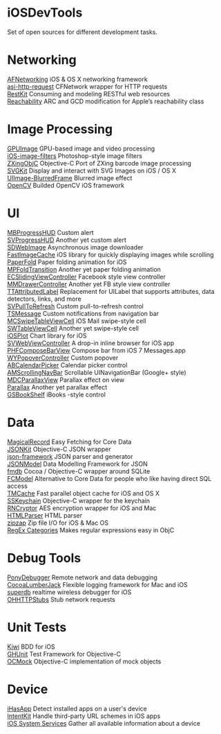 iOSDevTools
===========
Set of open sources for different development tasks.

# Networking
[AFNetworking](https://github.com/AFNetworking/AFNetworking "Title")  iOS & OS X networking framework    
[asi-http-request](https://github.com/pokeb/asi-http-request "Title")  CFNetwork wrapper for HTTP requests    
[RestKit](https://github.com/RestKit/RestKit "Title")  Consuming and modeling RESTful web resources   
[Reachability](https://github.com/tonymillion/Reachability "Title") ARC and GCD modification for Apple’s reachability class   
# Image Processing      
[GPUImage](https://github.com/BradLarson/GPUImage "Title")  GPU-based image and video processing    
[iOS-image-filters](https://github.com/esilverberg/ios-image-filters "Title")  Photoshop-style image filters    
[ZXingObjC](https://github.com/TheLevelUp/ZXingObjC "Title")  Objective-C Port of ZXing barcode image processing    
[SVGKit](https://github.com/SVGKit/SVGKit "Title")  Display and interact with SVG Images on iOS / OS X    
[UIImage-BlurredFrame](https://github.com/Adrian2112/UIImage-BlurredFrame "Title") Blurred image effect   
[OpenCV](https://github.com/Fl0p/OpenCV-iOS "Title")  Builded OpenCV iOS framework
# UI
[MBProgressHUD](https://github.com/jdg/MBProgressHUD "Title") Custom alert    
[SVProgressHUD](https://github.com/samvermette/SVProgressHUD "Title") Another yet custom alert    
[SDWebImage](https://github.com/rs/SDWebImage "Title")  Asynchronous image downloader   
[FastImageCache](https://github.com/path/FastImageCache "Title")  iOS library for quickly displaying images while scrolling   
[PaperFold](https://github.com/honcheng/PaperFold-for-iOS "Title")  Paper folding animation for iOS   
[MPFoldTransition](https://github.com/mpospese/MPFoldTransition "Title") Another yet paper folding animation    
[ECSlidingViewController](https://github.com/ECSlidingViewController/ECSlidingViewController "Title")  Facebook style view controller   
[MMDrawerController](https://github.com/mutualmobile/MMDrawerController "Title") Another yet FB style view controller   
[TTAttributedLabel](https://github.com/mattt/TTTAttributedLabel "Title")  Replacement for UILabel that supports attributes, data detectors, links, and more   
[SVPullToRefresh](https://github.com/samvermette/SVPullToRefresh "Title") Custom pull-to-refresh control    
[TSMessage](https://github.com/toursprung/TSMessages "Title")  Custom notifications from navigation bar   
[MCSwipeTableViewCell](https://github.com/alikaragoz/MCSwipeTableViewCell "Title") iOS Mail swipe-style cell    
[SWTableViewCell](https://github.com/CEWendel/SWTableViewCell "Title")  Another yet swipe-style cell    
[iOSPlot](https://github.com/honcheng/iOSPlot "Title")  Chart library for iOS   
[SVWebViewController](https://github.com/samvermette/SVWebViewController "Title")  A drop-in inline browser for iOS app   
[PHFComposeBarView](https://github.com/fphilipe/PHFComposeBarView "Title")  Compose bar from iOS 7 Messages.app   
[WYPopoverController](https://github.com/nicolaschengdev/WYPopoverController "Title")  Custom popover   
[ABCalendarPicker](https://github.com/k06a/ABCalendarPicker "Title")  Calendar picker control   
[AMScrollingNavBar](https://github.com/andreamazz/AMScrollingNavbar "Title")  Scrollable UINavigationBar  (Google+ style)    
[MDCParallaxView](https://github.com/modocache/MDCParallaxView "Title")  Parallax effect on view    
[Parallax](https://github.com/acoomans/Parallax "Title")  Another yet parallax effect   
[GSBookShelf](https://github.com/ultragtx/GSBookShelf "Title")  iBooks -style control   
# Data
[MagicalRecord](hhttps://github.com/magicalpanda/MagicalRecord "Title")  Easy Fetching for Core Data    
[JSONKit](https://github.com/johnezang/JSONKit "Title")   Objective-C JSON wrapper     
[json-framework](https://github.com/stig/json-framework "Title")  JSON parser and generator   
[JSONModel](https://github.com/icanzilb/JSONModel "Title")  Data Modelling Framework for JSON   
[fmdb](https://github.com/ccgus/fmdb "Title")  Cocoa / Objective-C wrapper around SQLite    
[FCModel](https://github.com/marcoarment/FCModel "Title")  Alternative to Core Data for people who like having direct SQL access    
[TMCache](https://github.com/tumblr/TMCache "Title")  Fast parallel object cache for iOS and OS X   
[SSKeychain](https://github.com/soffes/sskeychain "Title")  Objective-C wrapper for the keychain    
[RNCryptor](https://github.com/rnapier/RNCryptor "Title")  AES encryption wrapper for iOS and Mac   
[HTMLParser](https://github.com/zootreeves/Objective-C-HMTL-Parser "Title")  HTML parser    
[zipzap](https://github.com/pixelglow/zipzap "Title")   Zip file I/O for iOS & Maс OS   
[RegEx Categories](https://github.com/bendytree/Objective-C-RegEx-Categories "Title")  Makes regular expressions easy in ObjC
# Debug Tools
[PonyDebugger](https://github.com/square/PonyDebugger "Title")  Remote network and data debugging   
[CocoaLumberJack](https://github.com/CocoaLumberjack/CocoaLumberjack "Title")  Flexible logging framework for Mac and iOS   
[superdb](https://github.com/Shopify/superdb "Title")  realtime wireless debugger for iOS   
[OHHTTPStubs](https://github.com/AliSoftware/OHHTTPStubs "Title")  Stub network requests    
# Unit Tests
[Kiwi](https://github.com/allending/Kiwi "Title") BDD for iOS   
[GHUnit](https://github.com/gh-unit/gh-unit "Title") Test Framework for Objective-C   
[OCMock](http://ocmock.org "Title") Objective-C implementation of mock objects
# Device
[iHasApp](https://github.com/danielamitay/iHasApp "Title")  Detect installed apps on a user's device    
[IntentKit](https://github.com/intentkit/IntentKit "Title")  Handle third-party URL schemes in iOS apps   
[iOS System Services](https://github.com/Shmoopi/iOS-System-Services "Title")  Gather all available information about a device

